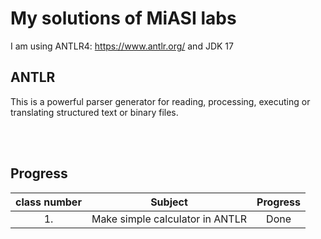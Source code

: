 # My solutions of MiASI labs


I am using ANTLR4: https://www.antlr.org/ and JDK 17

## ANTLR
This is a powerful parser generator for reading, processing,
executing or translating structured text or binary files.

<br></br>

## Progress


| class number |        Subject                       | Progress|
|:------------:| :-----------------------------------:|:-------:|
| 1.           | Make simple calculator in ANTLR      | Done    |

